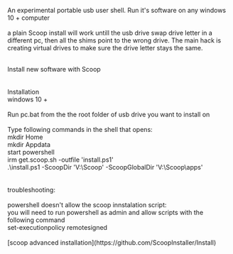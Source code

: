 An experimental portable usb user shell. Run it's software on any windows 10 + computer<br>
<br>
a plain Scoop install will work untill the usb drive swap drive letter in a different pc, then all the shims point to the wrong drive.
The main hack is creating virtual drives to make sure the drive letter stays the same.

<br>
Install new software with Scoop<br>
<br>
<br>
Installation<br>
windows 10 +<br>
<br>
Run pc.bat from the the root folder of usb drive you want to install on<br>
<br>
Type following commands in the shell that opens:<br>
mkdir Home<br>
mkdir Appdata<br>
start powershell<br>
irm get.scoop.sh -outfile 'install.ps1'<br>
.\install.ps1 -ScoopDir 'V:\Scoop' -ScoopGlobalDir 'V:\Scoop\apps'<br>
<br>
<br>
troubleshooting:<br>
<br>
powershell doesn't allow the scoop innstalation script:<br>
you will need to run powershell as admin and allow scripts with the following command<br>
set-executionpolicy remotesigned<br>
<br>
[scoop advanced installation](https://github.com/ScoopInstaller/Install)

